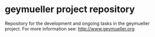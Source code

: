 # geymueller project repository
Repository for the development and ongoing tasks in the geymueller project.
For more information see:
http://www.geymueller.org

